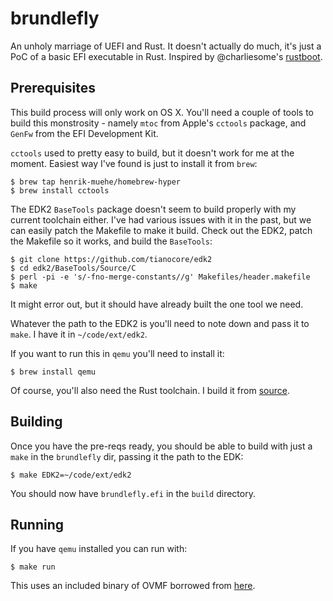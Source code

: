 brundlefly
==========

An unholy marriage of UEFI and Rust. It doesn't actually do much, it's just a PoC of a basic EFI executable in Rust. Inspired by @charliesome's [rustboot](https://github.com/charliesome/rustboot).

Prerequisites
-------------

This build process will only work on OS X. You'll need a couple of tools to build this monstrosity - namely `mtoc` from Apple's `cctools` package, and `GenFw` from the EFI Development Kit.

`cctools` used to pretty easy to build, but it doesn't work for me at the moment. Easiest way I've found is just to install it from `brew`:

    $ brew tap henrik-muehe/homebrew-hyper
	$ brew install cctools

The EDK2 `BaseTools` package doesn't seem to build properly with my current toolchain either. I've had various issues with it in the past, but we can easily patch the Makefile to make it build. Check out the EDK2, patch the Makefile so it works, and build the `BaseTools`:

	$ git clone https://github.com/tianocore/edk2
	$ cd edk2/BaseTools/Source/C
	$ perl -pi -e 's/-fno-merge-constants//g' Makefiles/header.makefile
	$ make

It might error out, but it should have already built the one tool we need.

Whatever the path to the EDK2 is you'll need to note down and pass it to `make`. I have it in `~/code/ext/edk2`.

If you want to run this in `qemu` you'll need to install it:

	$ brew install qemu

Of course, you'll also need the Rust toolchain. I build it from [source](https://github.com/mozilla/rust).

Building
--------

Once you have the pre-reqs ready, you should be able to build with just a `make` in the `brundlefly` dir, passing it the path to the EDK:

	$ make EDK2=~/code/ext/edk2

You should now have `brundlefly.efi` in the `build` directory.

Running
-------

If you have `qemu` installed you can run with:

	$ make run

This uses an included binary of OVMF borrowed from [here](http://people.canonical.com/~jk/ovmf/).

